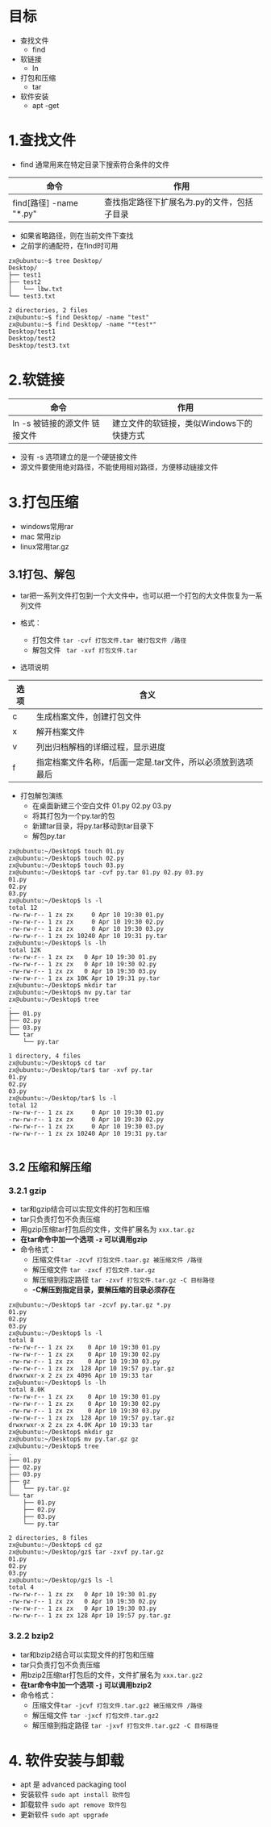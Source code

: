 # 目标
- 查找文件
    - find    
- 软链接
    - ln
- 打包和压缩
    - tar 
- 软件安装  
    - apt -get  

# 1.查找文件
- find 通常用来在特定目录下搜索符合条件的文件

|命令|作用|
|-|-|
|find[路径] -name "*.py"|查找指定路径下扩展名为.py的文件，包括子目录|

- 如果省略路径，则在当前文件下查找
- 之前学的通配符，在find时可用
```
zx@ubuntu:~$ tree Desktop/
Desktop/
├── test1
├── test2
│   └── lbw.txt
└── test3.txt

2 directories, 2 files
zx@ubuntu:~$ find Desktop/ -name "test"
zx@ubuntu:~$ find Desktop/ -name "*test*"
Desktop/test1
Desktop/test2
Desktop/test3.txt

```

# 2.软链接
|命令|作用|
|-|-|
|ln -s 被链接的源文件 链接文件|建立文件的软链接，类似Windows下的快捷方式|

- 没有 -s 选项建立的是一个硬链接文件
- 源文件要使用绝对路径，不能使用相对路径，方便移动链接文件

# 3.打包压缩
- windows常用rar
- mac 常用zip
- linux常用tar.gz

## 3.1打包、解包
- tar把一系列文件打包到一个大文件中，也可以把一个打包的大文件恢复为一系列文件
- 格式：  
    - 打包文件 `tar -cvf 打包文件.tar 被打包文件 /路径`
    - 解包文件  ` tar -xvf 打包文件.tar`

- 选项说明
 
|选项|含义|
|-|-|
|c|生成档案文件，创建打包文件|
|x|解开档案文件|
|v|列出归档解档的详细过程，显示进度|
|f|指定档案文件名称，f后面一定是.tar文件，所以必须放到选项最后|

- 打包解包演练
    - 在桌面新建三个空白文件 01.py  02.py  03.py
    - 将其打包为一个py.tar的包
    - 新建tar目录，将py.tar移动到tar目录下
    - 解包py.tar
```
zx@ubuntu:~/Desktop$ touch 01.py
zx@ubuntu:~/Desktop$ touch 02.py
zx@ubuntu:~/Desktop$ touch 03.py
zx@ubuntu:~/Desktop$ tar -cvf py.tar 01.py 02.py 03.py 
01.py
02.py
03.py
zx@ubuntu:~/Desktop$ ls -l
total 12
-rw-rw-r-- 1 zx zx     0 Apr 10 19:30 01.py
-rw-rw-r-- 1 zx zx     0 Apr 10 19:30 02.py
-rw-rw-r-- 1 zx zx     0 Apr 10 19:30 03.py
-rw-rw-r-- 1 zx zx 10240 Apr 10 19:31 py.tar
zx@ubuntu:~/Desktop$ ls -lh
total 12K
-rw-rw-r-- 1 zx zx   0 Apr 10 19:30 01.py
-rw-rw-r-- 1 zx zx   0 Apr 10 19:30 02.py
-rw-rw-r-- 1 zx zx   0 Apr 10 19:30 03.py
-rw-rw-r-- 1 zx zx 10K Apr 10 19:31 py.tar
zx@ubuntu:~/Desktop$ mkdir tar
zx@ubuntu:~/Desktop$ mv py.tar tar
zx@ubuntu:~/Desktop$ tree
.
├── 01.py
├── 02.py
├── 03.py
└── tar
    └── py.tar

1 directory, 4 files
zx@ubuntu:~/Desktop$ cd tar
zx@ubuntu:~/Desktop/tar$ tar -xvf py.tar
01.py
02.py
03.py
zx@ubuntu:~/Desktop/tar$ ls -l
total 12
-rw-rw-r-- 1 zx zx     0 Apr 10 19:30 01.py
-rw-rw-r-- 1 zx zx     0 Apr 10 19:30 02.py
-rw-rw-r-- 1 zx zx     0 Apr 10 19:30 03.py
-rw-rw-r-- 1 zx zx 10240 Apr 10 19:31 py.tar


```

## 3.2 压缩和解压缩
### 3.2.1 gzip
- tar和gzip结合可以实现文件的打包和压缩
- tar只负责打包不负责压缩
- 用gzip压缩tar打包后的文件，文件扩展名为 `xxx.tar.gz`
- **在tar命令中加一个选项  `-z` 可以调用gzip**
- 命令格式：
    - 压缩文件`tar -zcvf 打包文件.taar.gz 被压缩文件 /路径`
    - 解压缩文件 `tar -zxcf 打包文件.tar.gz`
    - 解压缩到指定路径 `tar -zxvf 打包文件.tar.gz -C 目标路径`
    -  **-C解压到指定目录，要解压缩的目录必须存在**
    
```
zx@ubuntu:~/Desktop$ tar -zcvf py.tar.gz *.py
01.py
02.py
03.py
zx@ubuntu:~/Desktop$ ls -l
total 8
-rw-rw-r-- 1 zx zx    0 Apr 10 19:30 01.py
-rw-rw-r-- 1 zx zx    0 Apr 10 19:30 02.py
-rw-rw-r-- 1 zx zx    0 Apr 10 19:30 03.py
-rw-rw-r-- 1 zx zx  128 Apr 10 19:57 py.tar.gz
drwxrwxr-x 2 zx zx 4096 Apr 10 19:33 tar
zx@ubuntu:~/Desktop$ ls -lh
total 8.0K
-rw-rw-r-- 1 zx zx    0 Apr 10 19:30 01.py
-rw-rw-r-- 1 zx zx    0 Apr 10 19:30 02.py
-rw-rw-r-- 1 zx zx    0 Apr 10 19:30 03.py
-rw-rw-r-- 1 zx zx  128 Apr 10 19:57 py.tar.gz
drwxrwxr-x 2 zx zx 4.0K Apr 10 19:33 tar
zx@ubuntu:~/Desktop$ mkdir gz
zx@ubuntu:~/Desktop$ mv py.tar.gz gz
zx@ubuntu:~/Desktop$ tree
.
├── 01.py
├── 02.py
├── 03.py
├── gz
│   └── py.tar.gz
└── tar
    ├── 01.py
    ├── 02.py
    ├── 03.py
    └── py.tar

2 directories, 8 files
zx@ubuntu:~/Desktop$ cd gz
zx@ubuntu:~/Desktop/gz$ tar -zxvf py.tar.gz 
01.py
02.py
03.py
zx@ubuntu:~/Desktop/gz$ ls -l
total 4
-rw-rw-r-- 1 zx zx   0 Apr 10 19:30 01.py
-rw-rw-r-- 1 zx zx   0 Apr 10 19:30 02.py
-rw-rw-r-- 1 zx zx   0 Apr 10 19:30 03.py
-rw-rw-r-- 1 zx zx 128 Apr 10 19:57 py.tar.gz

```

### 3.2.2 bzip2
- tar和bzip2结合可以实现文件的打包和压缩
- tar只负责打包不负责压缩
- 用bzip2压缩tar打包后的文件，文件扩展名为 `xxx.tar.gz2`
- **在tar命令中加一个选项  `-j` 可以调用bzip2**
- 命令格式：
    - 压缩文件`tar -jcvf 打包文件.tar.gz2 被压缩文件 /路径`
    - 解压缩文件 `tar -jxcf 打包文件.tar.gz2`
    - 解压缩到指定路径 `tar -jxvf 打包文件.tar.gz2 -C 目标路径`

# 4. 软件安装与卸载
- apt 是 advanced packaging tool 
- 安装软件 `sudo apt install 软件包`
- 卸载软件 `sudo apt remove 软件包`
- 更新软件 `sudo apt upgrade`
